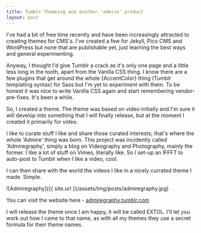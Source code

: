 ```yaml
---
title: Tumblr Themeing and another 'admire' product
layout: post
---
```


I've had a bit of free time recently and have been increasingly attracted to creating themes for CMS's. I've created a few for Jekyll, Pico CMS and WordPress but none that are publishable yet, just learning the best ways and general experimenting.

Anyway, I thought I'd give Tumblr a crack as it's only one page and a little less long in the tooth, apart from the Vanilla CSS thing. I know there are a few plugins that get around the whole {AccentColor} thing (Tumblr templating syntax) for Sass but I'm yet to experiment with them. To be honest it was nice to write Vanilla CSS again and start remembering vendor-pre-fixes. It's been a while.

So, I created a theme. The theme was based on video initially and I'm sure it will develop into something that I will finally release, but at the moment I created it primarily for video.

I like to curate stuff I like and share those curated interests; that's where the whole 'Admire' thing was born. This project was incidently called 'Admiregraphy', simply a blog on Videography and Photography, mainly the former. I like a lot of stuff on Vimeo, literally like. So I set-up an IFFFT to auto-post to Tumblr when I like a video, cool.

I can then share with the world the videos I like in a nicely currated theme I made. Simple.

![Admiregraphy]({{ site.url }}/assets/img/posts/admiregraphy.jpg)

You can visit the website here - <a href="http://admiregraphy.tumblr.com/" target="_blank">admiregraphy.tumblr.com</a>

I will release the theme once I am happy, it will be called EXTOL. I'll let you work out how I came to that name, as with all my themes they use a secret formula for their theme names.